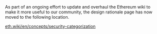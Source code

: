 As part of an ongoing effort to update and overhaul the Ethereum wiki to make it more useful to our community, the design rationale page has now moved to the following location.

[eth.wiki/en/concepts/security-categorization](https://eth.wiki/en/concepts/security-categorization)